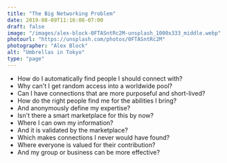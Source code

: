 ```yaml
---
title: "The Big Networking Problem"
date: 2019-08-09T11:16:08-07:00
draft: false
image: "/images/alex-block-0FTASntRc2M-unsplash_1000x333_middle.webp"
photourl: "https://unsplash.com/photos/0FTASntRc2M"
photographer: "Alex Block"
alt: "Umbrellas in Tokyo"
type: "page"
---
```


* How do I automatically find people I should connect with?
* Why can't I get random access into a worldwide pool?
* Can I have connections that are more purposeful and short-lived?
* How do the right people find me for the abilities I bring?
* And anonymously define my expertise?
* Isn't there a smart marketplace for this by now?
* Where I can own my information?
* And it is validated by the marketplace?
* Which makes connections I never would have found?
* Where everyone is valued for their contribution?
* And my group or business can be more effective?

